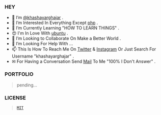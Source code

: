 ### HEY

- 👋 I’m [@khashayarghajar](https://github.com/khashayarghajar) .
- 👀 I’m Interested In Everything Except [php](https://www.php.net) .
- 🌱 I’m Currently Learning "HOW TO LEARN THINGS" .
- 😍 I'm In Love With [ubuntu](https://ubuntu.com/) .
- 💞️ I’m Looking to Collaborate On Make a Better World .
- 🤝 I’m Looking For Help With ...
- 📫 This Is How To Reach Me On [Twitter](https://twitter.com/khashayarghajar) & [Instagram](https://www.instagram.com/khashayarghajar) Or Just Search For Username "khashayarghajar" .
- ✉ For Having a Conversation Send [Mail](mailto:khashayarghajar7@gmail.com) To Me "100% I Don't Answer" .

### PORTFOLIO

> pending...

### LICENSE

> [`MIT`](https://github.com/khashayarghajar/khashayarghajar/LICENSE.md)

<!---  > text


- this `./README.md` has all the definitions and descriptions .
--->


<!--- 
Just Search For Username "khashayarghajar" . 
--->

<!---
khashayarghajar/khashayarghajar is a ✨ special ✨ repository because its `README.md` (this file) appears on your GitHub profile.
You can click the Preview link to take a look at your changes.
--->

